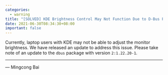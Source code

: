 ```yaml
---
categories:
  - warning
title: "[SOLVED] KDE Brightness Control May Not Function Due to D-Bus Permission Issue"
date: 2021-06-30T08:34:30+08:00
important: false
---
```


Currently, laptop users with KDE may not be able to adjust the monitor
brightness. We have released an update to address this issue. Please
take note of an update to the `dbus` package with version `2:1.22.20-1`.

----

— Mingcong Bai

